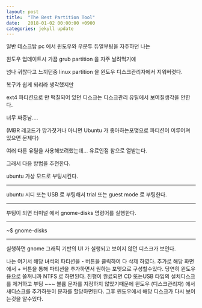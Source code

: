 ```yaml
---
layout: post
title:  "The Best Partition Tool"
date:   2018-01-02 00:00:00 +0900
categories: jekyll update
---
```


일반 데스크탑 pc 에서 윈도우와 우분투 듀얼부팅을 자주하던 나는 

윈도우 업데이트시 가끔 grub partition 을 자주 날려먹기에 

넘나 귀찮다고 느끼던중 linux partition 을 윈도우 디스크관리자에서 지워버렷다.

복구가  쉽게 되리라 생각했지만 

ext4 파티션으로 만 떡칠되어 있던 디스크는 디스크관리 유틸에서 보여질생각을 안한다.

너무 짜증남.... 

(MBR 레코드가 망가졋거나 아니면 Ubuntu 가 좋아하는포맺으로 파티션이 이루어져 있으면 문제다)


여러 다른 유틸을 사용해보려했는데... 유료인점  참으로 열받는다.

그래서 다음 방법을 추천한다.

ubuntu 가상 모드로 부팅시킨다.

-----------------
ubuntu 시디 또는 USB 로 부팅해서 trial 또는 guest mode 로 부팅한다.

-----------------


부팅이 되면  터미널 에서 gnome-disks  명령어를 실행한다.

-----------------

~$ gnome-disks

-----------------

실행하면 gnome 그래픽 기반의 UI 가 실행되고 보이지 않던 디스크가 보인다. 

나는 여기서 해당 녀석의 파티션을 - 버튼을 클릭하여 다 삭제 하였다.
추가로 해당 화면에서 + 버튼을 통해 파티션을 추가하면서 원하는 포맺으로 구성할수있다.
당연히 윈도우 용으로 쓸꺼니까 NTFS  로 하면된다.
진행이 완료되면 CD 또는USB 타입의 설치디스크를 제거하고 부팅 ~~~
볼륨 문자를 지정하지 않았기때문에 윈도우 (디스크관리자) 에서 새디스크를 추가하듯이 문자를 할당하면된다.
그후 윈도우에서 해당 디스크가 다시 보이는것을 알수있다.



